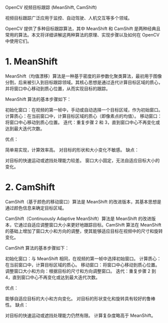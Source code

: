 OpenCV 视频目标跟踪 (MeanShift, CamShift)

视频目标跟踪广泛应用于监控、自动驾驶、人机交互等多个领域。

OpenCV 提供了多种目标跟踪算法，其中 MeanShift 和 CamShift 是两种经典且常用的算法。本文将详细讲解这两种算法的原理、实现步骤以及如何在 OpenCV 中使用它们。

# 1. MeanShift

MeanShift（均值漂移）算法是一种基于密度的非参数化聚类算法，最初用于图像分割，后来被引入到目标跟踪领域。其核心思想是通过迭代计算目标区域的质心，并将窗口中心移动到质心位置，从而实现目标的跟踪。

MeanShift 算法的基本步骤如下：

初始化窗口：在视频的第一帧中，手动或自动选择一个目标区域，作为初始窗口。
计算质心：在当前窗口中，计算目标区域的质心（即像素点的均值）。
移动窗口：将窗口中心移动到质心位置。
迭代：重复步骤 2 和 3，直到窗口中心不再变化或达到最大迭代次数。


优点：

简单易实现，计算效率高。
对目标的形状和大小变化不敏感。
缺点：

对目标的快速运动或遮挡处理能力较差。
窗口大小固定，无法自适应目标大小的变化。

# 2. CamShift
CamShift（基于颜色的移动窗口）算法是 MeanShift 的改进版本，其基本思想是通过颜色信息来确定目标区域。

CamShift（Continuously Adaptive MeanShift）算法是 MeanShift 的改进版本，它通过自适应调整窗口大小来更好地跟踪目标。CamShift 算法在 MeanShift 的基础上增加了窗口大小和方向的调整，使其能够适应目标在视频中的尺寸和旋转变化。

CamShift 算法的基本步骤如下：

初始化窗口：与 MeanShift 相同，在视频的第一帧中选择初始窗口。
计算质心：在当前窗口中，计算目标区域的质心。
移动窗口：将窗口中心移动到质心位置。
调整窗口大小和方向：根据目标的尺寸和方向调整窗口。
迭代：重复步骤 2 到 4，直到窗口中心不再变化或达到最大迭代次数。

优点：

能够自适应目标的大小和方向变化。
对目标的形状变化和旋转具有较好的鲁棒性。
缺点：

对目标的快速运动或遮挡处理能力仍然有限。
计算复杂度略高于 MeanShift。